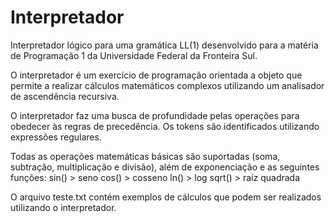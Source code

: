 # Interpretador
Interpretador lógico para uma gramática LL(1) desenvolvido para a matéria de Programação 1 da Universidade Federal da Fronteira Sul.

O interpretador é um exercício de programação orientada a objeto que permite a realizar cálculos matemáticos complexos utilizando um analisador de ascendência recursiva.

O interpretador faz uma busca de profundidade pelas operações para obedecer às regras de precedência.
Os tokens são identificados utilizando expressões regulares.

Todas as operações matemáticas básicas são suportadas (soma, subtração, multiplicação e divisão), além de exponenciação e as seguintes funções:
sin() > seno
cos() > cosseno
ln() > log
sqrt() > raíz quadrada

O arquivo teste.txt contém exemplos de cálculos que podem ser realizados utilizando o interpretador.
